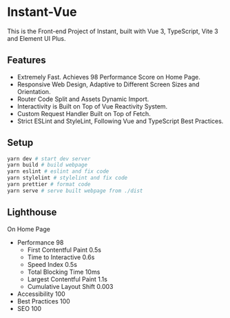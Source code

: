 # Instant-Vue

This is the Front-end Project of Instant, built with Vue 3, TypeScript, Vite 3 and Element UI Plus.

## Features

* Extremely Fast. Achieves 98 Performance Score on Home Page.
* Responsive Web Design, Adaptive to Different Screen Sizes and Orientation.
* Router Code Split and Assets Dynamic Import.
* Interactivity is Built on Top of Vue Reactivity System.
* Custom Request Handler Built on Top of Fetch.
* Strict ESLint and StyleLint, Following Vue and TypeScript Best Practices.

## Setup

```bash
yarn dev # start dev server
yarn build # build webpage
yarn eslint # eslint and fix code
yarn stylelint # stylelint and fix code
yarn prettier # format code
yarn serve # serve built webpage from ./dist
```

## Lighthouse 

On Home Page  

* Performance 98
  * First Contentful Paint 0.5s
  * Time to Interactive 0.6s
  * Speed Index 0.5s
  * Total Blocking Time 10ms
  * Largest Contentful Paint 1.1s
  * Cumulative Layout Shift 0.003
* Accessibility 100
* Best Practices 100
* SEO 100